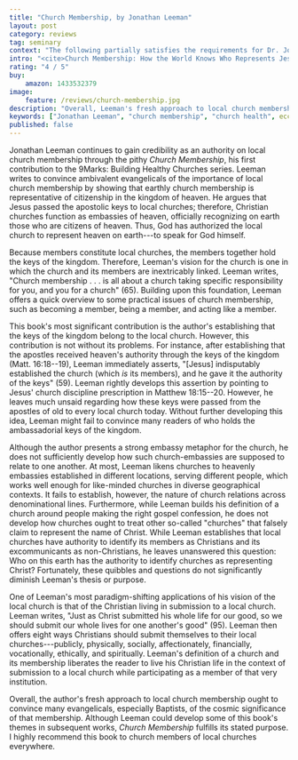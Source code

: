 ```yaml
---
title: "Church Membership, by Jonathan Leeman"
layout: post
category: reviews
tag: seminary
context: "The following partially satisfies the requirements for Dr. Jonathan Leeman's Local Church Doctrine & Practice class at Southeastern Baptist Theological Seminary."
intro: "<cite>Church Membership: How the World Knows Who Represents Jesus</cite>. By Jonathan Leeman. 9Marks: Building Healthy Churches. Wheaton: Crossway, 2012, 142 pp., $14.99."
rating: "4 / 5"
buy:
    amazon: 1433532379
image:
    feature: /reviews/church-membership.jpg
description: "Overall, Leeman's fresh approach to local church membership ought to convince many evangelicals, especially Baptists, of the cosmic significance of that membership."
keywords: ["Jonathan Leeman", "church membership", "church health", ecclesiology, 9Marks, church]
published: false
---
```


Jonathan Leeman continues to gain credibility as an authority on local church membership through the pithy _Church Membership_,  his first contribution to the 9Marks: Building Healthy Churches series. Leeman writes to convince ambivalent evangelicals of the importance of local church membership by showing that earthly church  membership is representative of citizenship in the kingdom of heaven. He argues that Jesus passed the apostolic keys to local churches; therefore, Christian churches function as embassies of heaven, officially recognizing on earth those who are citizens of heaven. Thus, God has authorized the local church to represent heaven on earth---to speak for God himself.

Because members constitute local churches, the members together hold the keys of the kingdom. Therefore, Leeman's vision for the church is one in which the church and its members are inextricably linked. Leeman writes, "Church membership . . . is all about a church taking specific responsibility for you, and you for a church" (65). Building upon this foundation, Leeman offers a quick overview to some practical issues of church membership, such as becoming a member, being a member, and acting like a member.

This book's most significant contribution is the author's establishing that the keys of the kingdom belong to the local church. However, this contribution is not without its problems. For instance, after establishing that the apostles received heaven's authority through  the keys of the kingdom (Matt. 16:18--19), Leeman immediately asserts, "[Jesus] indisputably established the church (which _is_ its members), and he gave it the authority of the keys" (59). Leeman rightly develops this assertion by pointing to  Jesus' church discipline prescription in Matthew 18:15--20. However, he leaves much unsaid regarding how these keys were passed from the apostles of old to every local church today. Without further developing this idea, Leeman might fail to convince many readers of who holds the ambassadorial keys of the kingdom.

Although the author presents a strong embassy metaphor for the church, he does not sufficiently develop how such church-embassies are supposed to relate to one another. At most, Leeman likens churches to heavenly embassies established in different locations, serving different people, which works well enough for like-minded churches in diverse geographical contexts. It fails to establish, however, the nature of church relations across denominational lines. Furthermore, while Leeman builds his definition of a church around people making the right gospel confession, he does not develop how churches ought to treat other so-called "churches" that falsely claim to represent the name of Christ. While Leeman establishes that local churches have authority to identify its members as Christians and its excommunicants as non-Christians, he leaves unanswered this question: Who on this earth has the authority to identify churches as representing Christ? Fortunately, these quibbles and questions do not significantly diminish Leeman's thesis or purpose.

One of Leeman's most paradigm-shifting applications of his vision of the local church is that of the Christian living in submission to a local church. Leeman writes, "Just as Christ submitted his whole life for our good, so we should submit our whole lives for one another's good" (95). Leeman then offers eight ways Christians should submit themselves to their local churches---publicly, physically, socially, affectionately, financially, vocationally, ethically, and spiritually. Leeman's definition of a church and its membership liberates the reader to live his Christian life in the context of submission to a local church while participating as a member of that very institution.

Overall, the author's fresh approach to local church membership ought to convince many evangelicals, especially Baptists, of the cosmic significance of that membership. Although Leeman could develop some of this book's themes in subsequent works, _Church Membership_ fulfills its stated purpose. I highly recommend this book to church members of local churches everywhere.
